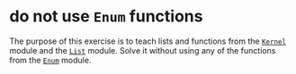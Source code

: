 # do not use `Enum` functions

The purpose of this exercise is to teach lists and functions from the [`Kernel`] module and the [`List`] module. Solve it without using any of the functions from the [`Enum`] module.

[`Kernel`]: https://hexdocs.pm/elixir/Kernel.html
[`List`]: https://hexdocs.pm/elixir/List.html
[`Enum`]: https://hexdocs.pm/elixir/Enum.html
